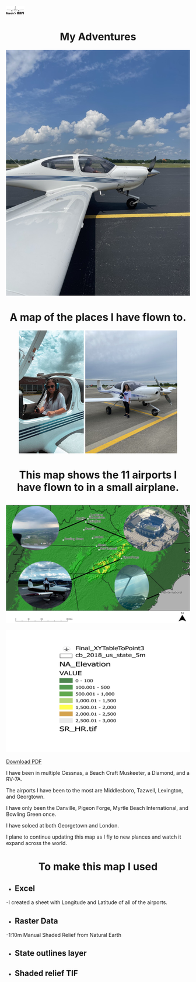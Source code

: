 <img src="MyMark.jpg" width="10%" height="10%">

<h1 align="center">My Adventures</h1>
 
 ![Image of me](meinside.jpg)

<h1 align="center">A map of the places I have flown to.</h1>

<p align="center" width="100%">
    <img width="35.3%" src="me.jpg">
    <img width="50%" src="theone.jpg">
    
</p>

 
<h1 align="center">This map shows the 11 airports I have flown to in a small airplane.</h1>

![Image of map](FinalMap.jpg) 

![Image of ledg](ledg.jpg)

[Download PDF](FinalMap.jpg)

I have been in multiple Cessnas, a Beach Craft Muskeeter, a Diamond, and a RV-7A.

The airports I have been to the most are Middlesboro, Tazwell, Lexington, and Georgtown.

I have only been the Danville, Pigeon Forge, Myrtle Beach International, and Bowling Green once.

I have soloed at both Georgetown and London.

I plane to continue updating this map as I fly to new plances and watch it expand across the world.



<h1 align="center">To make this map I used</h1>

* ## Excel
-I created a sheet with Longitude and Latitude of all of the airports.
* ## Raster Data
-1:10m Manual Shaded Relief from Natural Earth 
* ## State outlines layer
* ## Shaded relief TIF 


